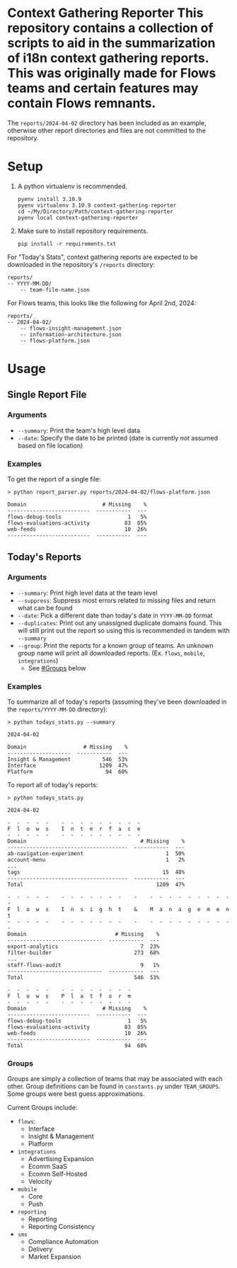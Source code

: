 Context Gathering Reporter
This repository contains a collection of scripts to aid in the summarization of i18n context gathering reports. This was originally made for Flows teams and certain features may contain Flows remnants.
===

The `reports/2024-04-02` directory has been included as an example, otherwise other report directories and files are not committed to the repository.

# Setup
1. A python virtualenv is recommended.
    ```
    pyenv install 3.10.9
    pyenv virtualenv 3.10.9 context-gathering-reporter
    cd ~/My/Directory/Path/context-gathering-reporter
    pyenv local context-gathering-reporter
    ```

2. Make sure to install repository requirements.
    ```
    pip install -r requirements.txt
    ```

For "Today's Stats", context gathering reports are expected to be downloaded in the repository's `/reports` directory:
```
reports/
-- YYYY-MM-DD/
    -- team-file-name.json
```

For Flows teams, this looks like the following for April 2nd, 2024:
```
reports/
-- 2024-04-02/
    -- flows-insight-management.json
    -- information-architecture.json
    -- flows-platform.json
```

# Usage
## Single Report File
### Arguments
- `--summary`: Print the team's high level data
- `--date`: Specify the date to be printed (date is currently not assumed based on file location)

### Examples
To get the report of a single file:
```
> python report_parser.py reports/2024-04-02/flows-platform.json

Domain                        # Missing    %
--------------------------  -----------  ---
flows-debug-tools                     1   5%
flows-evaluations-activity           83  85%
web-feeds                            10  26%
--------------------------  -----------  ---
```

## Today's Reports
### Arguments
- `--summary`: Print high level data at the team level
- `--suppress`: Suppress most errors related to missing files and return what can be found
- `--date`: Pick a different date than today's date in `YYYY-MM-DD` format
- `--duplicates`: Print out any unassigned duplicate domains found. This will still print out the report so using this is recommended in tandem with `--summary`
- `--group`: Print the reports for a known group of teams. An unknown group name will print all downloaded reports. (Ex. `flows`, `mobile`, `integrations`)
    - See [#Groups](#Groups) below

### Examples

To summarize all of today's reports (assuming they've been downloaded in the `reports/YYYY-MM-DD` directory):
```
> python todays_stats.py --summary

2024-04-02

Domain                  # Missing    %
--------------------  -----------  ---
Insight & Management          546  53%
Interface                    1209  47%
Platform                       94  60%
```

To report all of today's reports:
```
> python todays_stats.py

2024-04-02

-  -  -  -  -    -  -  -  -  -  -  -  -  -
F  l  o  w  s    I  n  t  e  r  f  a  c  e
-  -  -  -  -    -  -  -  -  -  -  -  -  -
Domain                                    # Missing    %
--------------------------------------  -----------  ---
ab-navigation-experiment                          1  50%
account-menu                                      1   2%
...
tags                                             15  48%
--------------------------------------  -----------  ---
Total                                          1209  47%

-  -  -  -  -    -  -  -  -  -  -  -    -    -  -  -  -  -  -  -  -  -  -
F  l  o  w  s    I  n  s  i  g  h  t    &    M  a  n  a  g  e  m  e  n  t
-  -  -  -  -    -  -  -  -  -  -  -    -    -  -  -  -  -  -  -  -  -  -
Domain                            # Missing    %
------------------------------  -----------  ---
export-analytics                          7  23%
filter-builder                          273  68%
...
staff-flows-audit                         9   1%
------------------------------  -----------  ---
Total                                   546  53%

-  -  -  -  -    -  -  -  -  -  -  -  -
F  l  o  w  s    P  l  a  t  f  o  r  m
-  -  -  -  -    -  -  -  -  -  -  -  -
Domain                        # Missing    %
--------------------------  -----------  ---
flows-debug-tools                     1   5%
flows-evaluations-activity           83  85%
web-feeds                            10  26%
--------------------------  -----------  ---
Total                                94  60%
```

### Groups
Groups are simply a collection of teams that may be associated with each other. Group definitions can be found in
`constants.py` under `TEAM_GROUPS`. Some groups were best guess approximations.

Current Groups include:
- `flows`:
    - Interface
    - Insight & Management
    - Platform
- `integrations`
    - Advertising Expansion
    - Ecomm SaaS
    - Ecomm Self-Hosted
    - Velocity
- `mobile`
    - Core
    - Push
- `reporting`
    - Reporting
    - Reporting Consistency
- `sms`
    - Compliance Automation
    - Delivery
    - Market Expansion